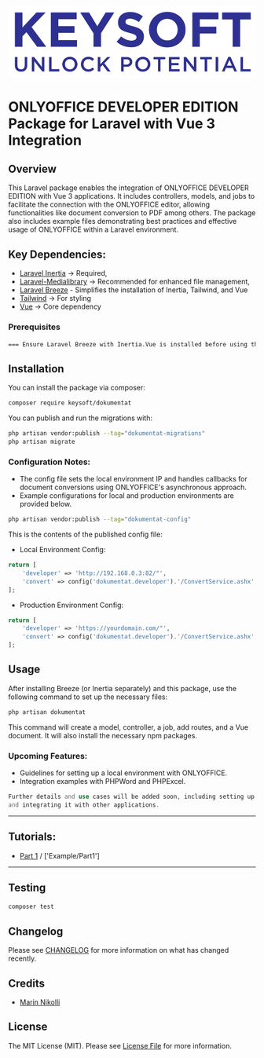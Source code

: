 ![Alt text](<art/KEYSOFT_Logo blu.svg>)
# ONLYOFFICE DEVELOPER EDITION Package for Laravel with Vue 3 Integration

## Overview
This Laravel package enables the integration of ONLYOFFICE DEVELOPER EDITION with Vue 3 applications. It includes controllers, models, and jobs to facilitate the connection with the ONLYOFFICE editor, allowing functionalities like document conversion to PDF among others. The package also includes example files demonstrating best practices and effective usage of ONLYOFFICE within a Laravel environment.

## Key Dependencies:


- [Laravel Inertia](https://github.com/inertiajs/inertia-laravel) -> Required, 
- [Laravel-Medialibrary](https://github.com/spatie/laravel-medialibrary) -> Recommended for enhanced file management, 
- [Laravel Breeze](https://github.com/laravel/breeze) - Simplifies the installation of Inertia, Tailwind, and Vue
- [Tailwind](https://tailwindcss.com/) -> For styling
- [Vue](https://vuejs.org/) -> Core dependency

### Prerequisites
```bash
=== Ensure Laravel Breeze with Inertia.Vue is installed before using this package === 
```

## Installation

You can install the package via composer:

```bash
composer require keysoft/dokumentat
```

You can publish and run the migrations with:

```bash
php artisan vendor:publish --tag="dokumentat-migrations"
php artisan migrate
```

### Configuration Notes:
- The config file sets the local environment IP and handles callbacks for document conversions using ONLYOFFICE's asynchronous approach.
- Example configurations for local and production environments are provided below.

```bash
php artisan vendor:publish --tag="dokumentat-config"
```

This is the contents of the published config file:
- Local Environment Config:
```php
return [
    'developer' => 'http://192.168.0.3:82/"',
    'convert' => config('dokumentat.developer').'/ConvertService.ashx',
];
```
- Production Environment Config:
```php
return [
    'developer' => 'https://yourdomain.com/"',
    'convert' => config('dokumentat.developer').'/ConvertService.ashx',
];
```

<!-- Optionally, you can publish the views using -->

<!-- ```bash
php artisan vendor:publish --tag="dokumentat-views"
``` -->

## Usage
After installing Breeze (or Inertia separately) and this package, use the following command to set up the necessary files:
```php
php artisan dokumentat
```

This command will create a model, controller, a job, add routes, and a Vue document. It will also install the necessary npm packages.


### Upcoming Features:

- Guidelines for setting up a local environment with ONLYOFFICE.
- Integration examples with PHPWord and PHPExcel.




```php
Further details and use cases will be added soon, including setting up ONLYOFFICE locally and on a server, 
and integrating it with other applications.
```

___
## Tutorials: 
- [Part 1](https://medium.com/@marin.nikoli/this-year-i-ventured-beyond-the-usual-crud-applications-and-tackled-an-exciting-challenge-a1efe5a35df6) / ['Example/Part1']
___

## Testing

```bash
composer test
```

## Changelog

Please see [CHANGELOG](CHANGELOG.md) for more information on what has changed recently.

<!-- ## Contributing

Please see [CONTRIBUTING](CONTRIBUTING.md) for details.

## Security Vulnerabilities

Please review [our security policy](../../security/policy) on how to report security vulnerabilities. -->

## Credits

- [Marin Nikolli](https://github.com/mnplus)
<!-- - [All Contributors](../../contributors) -->

## License

The MIT License (MIT). Please see [License File](LICENSE.md) for more information.
